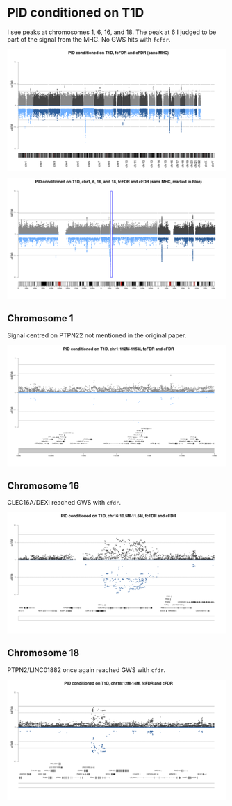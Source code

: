 # PID conditioned on T1D

I see peaks at chromosomes 1, 6, 16, and 18. The peak at 6 I judged to be part of the signal from the MHC. No GWS hits with `fcfdr`.

![](/images/030321/t1d_pid_backToBack.png)

![](/images/030321/t1d_pid_backToBack_chr1_6_16_18.png)

## Chromosome 1

Signal centred on PTPN22 not mentioned in the original paper.

![](/images/030321/t1d_pid_backToBack_chr1_112M-115M.png)

## Chromosome 16

CLEC16A/DEXI reached GWS with `cfdr`.

![](/images/030321/t1d_pid_backToBack_chr16_10_5M-11_5M.png)

## Chromosome 18

PTPN2/LINC01882 once again reached GWS with `cfdr`.

![](/images/030321/t1d_pid_backToBack_chr18_12-14M.png)
